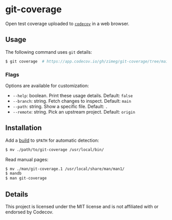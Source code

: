 # git-coverage

Open test coverage uploaded to [`codecov`][codecov] in a web browser.

## Usage

The following command uses `git` details:

```sh
$ git coverage  # https://app.codecov.io/gh/zimeg/git-coverage/tree/main
```

### Flags

Options are available for customization:

- `--help`: boolean. Print these usage details. Default: `false`
- `--branch`: string. Fetch changes to inspect. Default: `main`
- `--path`: string. Show a specific file. Default: `.`
- `--remote`: string. Pick an upstream project. Default: `origin`

## Installation

Add a [build][releases] to `$PATH` for automatic detection:

```sh
$ mv ./path/to/git-coverage /usr/local/bin/
```

Read manual pages:

```sh
$ mv ./man/git-coverage.1 /usr/local/share/man/man1/
$ mandb
$ man git-coverage
```

## Details

This project is licensed under the MIT license and is not affiliated with or endorsed by Codecov.

[codecov]: https://about.codecov.io
[releases]: https://github.com/zimeg/git-coverage/releases/latest
